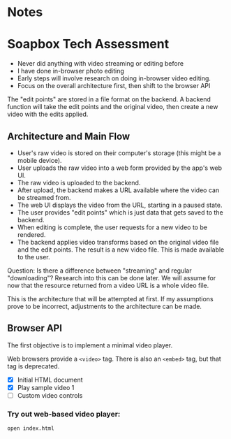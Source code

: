 # Notes

# Soapbox Tech Assessment

- Never did anything with video streaming or editing before
- I have done in-browser photo editing
- Early steps will involve research on doing in-browser video editing.
- Focus on the overall architecture first, then shift to the browser API

The "edit points" are stored in a file format on the backend. A backend function will take the
edit points and the original video, then create a new video with the edits applied.

## Architecture and Main Flow

- User's raw video is stored on their computer's storage (this might be a mobile device).
- User uploads the raw video into a web form provided by the app's web UI.
- The raw video is uploaded to the backend.
- After upload, the backend makes a URL available where the video can be streamed from.
- The web UI displays the video from the URL, starting in a paused state.
- The user provides "edit points" which is just data that gets saved to the backend.
- When editing is complete, the user requests for a new video to be rendered.
- The backend applies video transforms based on the original video file and the edit points.
  The result is a new video file. This is made available to the user.

Question: Is there a difference between "streaming" and regular "downloading"? Research into this can
be done later. We will assume for now that the resource returned from a video URL is a whole video file.

This is the architecture that will be attempted at first. If my assumptions prove to
be incorrect, adjustments to the architecture can be made.

## Browser API

The first objective is to implement a minimal video player.

Web browsers provide a `<video>` tag. There is also an `<embed>` tag, but that tag
is deprecated.

- [x] Initial HTML document
- [x] Play sample video 1
- [ ] Custom video controls

### Try out web-based video player:

```
open index.html
```
